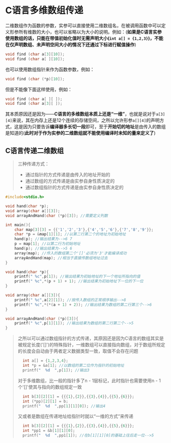 # C语言多维数组传递

二维数组作为函数的参数，实参可以直接使用二维数组名，在被调用函数中可以定义形参所有维数的大小，也可以省略以为大小的说明。例如：(**如果是C语言实参使用数组的话，只能在带值初始化值时无需声明大小(`int a[] = {1,2,3}`)，不能在仅声明数组、未声明空间大小的情况下还通过下标进行赋值操作**)

```c
void find (char a[3][10]);
void find (char a[ ][10]);
```

也可以使用数组指针来作为函数参数，例如：

```c
void find (char (*p)[10]);
```

但是不能像下面这样使用，例如：

```c
void find (char a[ ][ ]);
void find (char a[3][ ]);
```

其本质原因还是因为——**C语言的多维数组本质上还是“一维”**，也就是说对于`a[3][4]`来说，其在内存上还是12个连续的存储空间，之所以允许形参`a[][4]`的声明方式，这是因为只要告诉**编译器多长切一段**即可，至于**开始切的地址**是由传入的数组是知道的(**此时对于作为实参的二维数组就不能使用编译时未知的量来定义了**)

## C语言传递二维数组

> 三种传递方式：
>
> - 通过指针的方式传递是由传入的地址开始的
> - 通过数组的方式传递是由实参自身性质决定的
> - 通过数组指针的方式传递是由实参自身性质决定的

```c
#include<stdio.h>

void hand(char *p);
void array(char a[][3]);
void arrayAndHand(char (*p)[3]); //需要定义列数

int main(){
	char map[3][3] = {{'1','2','3'},{'4','5','6'},{'7','8','9'}}; 
	char *p = &map[1][1]; //以第二行第二个的地址为初始地址
	hand(p); //输出结果为-->6 7
	p = map[1]; //以第二行为初始地址
	hand(p); //输出结果为-->5 6
	array(map); //传入的数组第二个'[]'必须为'3'才能编译成功
	arrayAndHand(map); //相当于直接传数组地址过去
}

void hand(char *p){
	printf(" %c",p[1]); //输出结果为初始地址的下一个地址所指向的值
	printf(" %c",*(p + 1) + 1); //输出结果为初始地址下一位的下一位
}

void array(char a[][3]){
	printf(" %c",a[2][1]); //按传入数组的正常顺序输出-->8
	printf(" %c",*(*(a + 1) + 2)); //输出结果为数组的第二行第三个-->6
}

void arrayAndHand(char (*p)[3]){
	printf(" %c",p[1][1]); //输出结果为数组的第二行第二个-->5
}
```

> 之所以可以通过数组指针的方式传递，其原因还是因为C语言的数组其实是被规定长度('[]')的特殊指针，一维数组可以直接指向数组，对于数组所规定的长度会自动由于两者定义数据类型一致，取值不会存在问题
>
> ```c
> 	int a[] = {1,2,3,4};
> 	int *p = &a[1]; //以数组的第二位作为指针的初始地址
> 	printf("  %d  ",p[1]); //输出3
> ```
>
> 对于多维数组，比一般的指针多了n - 1层标记，此时指针也需要使用n - 1个'[]'使其与指向的数组规定一致
>
> ```c
> 	int b[3][2][1] = {{{1},{2}},{{3},{4}},{{5},{6}}};
> 	int (*pp)[2][1] = b;
> 	printf("  %d  ",pp[1][1][0]); //输出4
> ```
>
> 又或者是数组在传递地址给指针时就以“一维的方式“来传递
>
> ```c
> 	int b[3][2][1] = {{{1},{2}},{{3},{4}},{{5},{6}}};
> 	int *pp1 = &b[1][1][0];
> 	printf("  %d  ",pp1[1]); //在b[1][1][0]的基础上往后走一位-->5
> ```
